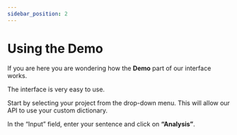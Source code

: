 ```yaml
---
sidebar_position: 2
---
```


# Using the Demo

If you are here you are wondering how the **Demo** part of our interface works.

The interface is very easy to use.

Start by selecting your project from the drop-down menu. This will allow our API to use your custom dictionary.

In the “Input” field, enter your sentence and click on **“Analysis”**.
